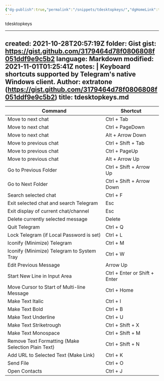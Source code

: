 ```yaml
---
{"dg-publish":true,"permalink":"/snippets/tdesktopkeys/","dgHomeLink":true,"dgPassFrontmatter":false}
---
```


tdesktopkeys

---
created: 2021-10-28T20:57:19Z
folder: Gist
gist: https://gist.github.com/3179464d78f0806808f051ddf9e9c5b2
language: Markdown
modified: 2021-11-01T01:25:41Z
notes: |
    Keyboard shortcuts supported by Telegram's native Windows client.
    Author: extratone (https://gist.github.com/3179464d78f0806808f051ddf9e9c5b2)
title: tdesktopkeys.md
---

| Command                                            | Shortcut                      |
|----------------------------------------------------|-------------------------------|
| Move to next chat                                  | Ctrl + Tab                    |
| Move to next chat                                  | Ctrl + PageDown               |
| Move to next chat                                  | Alt + Arrow Down              |
| Move to previous chat                              | Ctrl + Shift + Tab            |
| Move to previous chat                              | Ctrl + PageUp                 |
| Move to previous chat                              | Alt + Arrow Up                |
| Go to Previous Folder                              | Ctrl + Shift + Arrow Up       |
| Go to Next Folder                                  | Ctrl + Shift + Arrow Down     |
| Search selected chat                               | Ctrl + F                      |
| Exit selected chat and search Telegram             | Esc                           |
| Exit display of current chat/channel               | Esc                           |
| Delete currently selected message                  | Delete                        |
| Quit Telegram                                      | Ctrl + Q                      |
| Lock Telegram (if Local Password is set)           | Ctrl + L                      |
| Iconify (Minimize) Telegram                        | Ctrl + M                      |
| Iconify (Minimize) Telegram to System Tray         | Ctrl + W                      |
| Edit Previous Message                              | Arrow Up                      |
| Start New Line in Input Area                       | Ctrl + Enter or Shift + Enter |
| Move Cursor to Start of Multi-line Message         | Ctrl + Home                   |
| Make Text Italic                                   | Ctrl + I                      |
| Make Text Bold                                     | Ctrl + B                      |
| Make Text Underline                                | Ctrl + U                      |
| Make Text Striketrough                             | Ctrl + Shift + X              |
| Make Text Monospace                                | Ctrl + Shift + M              |
| Remove Text Formatting (Make Selection Plain Text) | Ctrl + Shift + N              |
| Add URL to Selected Text (Make Link)               | Ctrl + K                      |
| Send File                                          | Ctrl + O                      |
| Open Contacts                                      | Ctrl + J                      |
